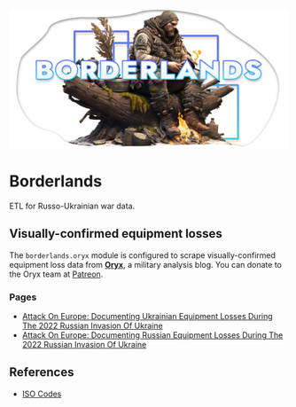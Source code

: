 [![](./assets/borderlands%20soldier%20header.png)](https://www.midjourney.com/app/jobs/c2dff0de-6977-4260-9368-95ec2b0752e6/)

# Borderlands

ETL for Russo-Ukrainian war data.

## Visually-confirmed equipment losses

The `borderlands.oryx` module is configured to scrape visually-confirmed equipment loss data
from [**Oryx**](https://www.oryxspioenkop.com/), a military analysis blog. You can donate to
the Oryx team at [Patreon](https://www.patreon.com/oryxspioenkop).

### Pages

- [Attack On Europe: Documenting Ukrainian Equipment Losses During The 2022 Russian Invasion Of Ukraine](https://www.oryxspioenkop.com/2022/02/attack-on-europe-documenting-ukrainian.html)
- [Attack On Europe: Documenting Russian Equipment Losses During The 2022 Russian Invasion Of Ukraine](https://www.oryxspioenkop.com/2022/02/attack-on-europe-documenting-equipment.html)

## References

- [ISO Codes](https://www.iso.org/obp/ui/#home)
